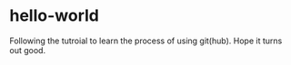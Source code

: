 # hello-world
Following the tutroial to learn the process of using git(hub). Hope it turns out good.
